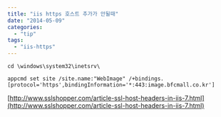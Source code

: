 ```yaml
---
title: "iis https 호스트 추가가 안될때"
date: "2014-05-09"
categories: 
  - "tip"
tags: 
  - "iis-https"
---
```


```
cd \windows\system32\inetsrv\

appcmd set site /site.name:"WebImage" /+bindings.[protocol='https',bindingInformation='*:443:image.bfcmall.co.kr']
```

[http://www.sslshopper.com/article-ssl-host-headers-in-iis-7.html](http://www.sslshopper.com/article-ssl-host-headers-in-iis-7.html)
